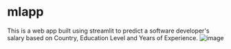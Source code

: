 # mlapp
This is a web app built using streamlit to predict a software developer's salary based on Country, Education Level and Years of Experience.
![image](https://user-images.githubusercontent.com/68632402/171964016-670073aa-5b30-4514-ace7-364413d9e67f.png)


